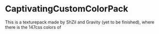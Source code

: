 # CaptivatingCustomColorPack
This is a texturepack made by ShZil and Gravity (yet to be finished), where there is the 147css colors of
